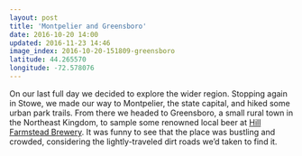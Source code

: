 ```yaml
---
layout: post
title: 'Montpelier and Greensboro'
date: 2016-10-20 14:00
updated: 2016-11-23 14:46
image_index: 2016-10-20-151809-greensboro
latitude: 44.265570
longitude: -72.578076
---
```


On our last full day we decided to explore the wider region. Stopping again in Stowe, we made our way to Montpelier, the state capital, and hiked some urban park trails. From there we headed to Greensboro, a small rural town in the Northeast Kingdom, to sample some renowned local beer at [Hill Farmstead Brewery](http://hillfarmstead.com/main/). It was funny to see that the place was bustling and crowded, considering the lightly-traveled dirt roads we’d taken to find it.
